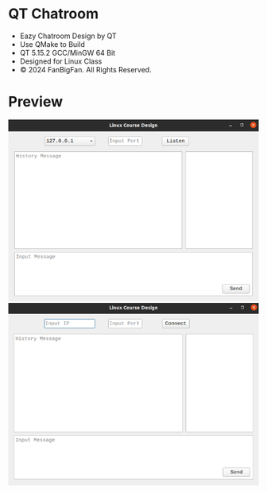 # QT Chatroom

- Eazy Chatroom Design by QT
- Use QMake to Build
- QT 5.15.2 GCC/MinGW 64 Bit
- Designed for Linux Class
- © 2024 FanBigFan. All Rights Reserved. 

# Preview

![Alt text](images/image1.png)
![Alt text](images/image2.png)